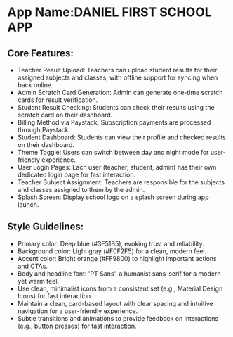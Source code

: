 # **App Name**:DANIEL FIRST SCHOOL APP

## Core Features:

- Teacher Result Upload: Teachers can upload student results for their assigned subjects and classes, with offline support for syncing when back online.
- Admin Scratch Card Generation: Admin can generate one-time scratch cards for result verification.
- Student Result Checking: Students can check their results using the scratch card on their dashboard.
- Billing Method via Paystack: Subscription payments are processed through Paystack.
- Student Dashboard: Students can view their profile and checked results on their dashboard.
- Theme Toggle: Users can switch between day and night mode for user-friendly experience.
- User Login Pages: Each user (teacher, student, admin) has their own dedicated login page for fast interaction.
- Teacher Subject Assignment: Teachers are responsible for the subjects and classes assigned to them by the admin.
- Splash Screen: Display school logo on a splash screen during app launch.

## Style Guidelines:

- Primary color: Deep blue (#3F51B5), evoking trust and reliability.
- Background color: Light gray (#F0F2F5) for a clean, modern feel.
- Accent color: Bright orange (#FF9800) to highlight important actions and CTAs.
- Body and headline font: 'PT Sans', a humanist sans-serif for a modern yet warm feel.
- Use clean, minimalist icons from a consistent set (e.g., Material Design Icons) for fast interaction.
- Maintain a clean, card-based layout with clear spacing and intuitive navigation for a user-friendly experience.
- Subtle transitions and animations to provide feedback on interactions (e.g., button presses) for fast interaction.